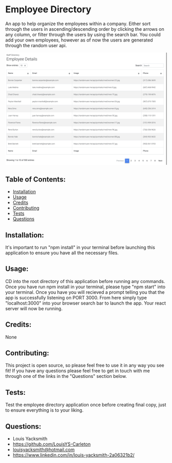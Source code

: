 # Employee Directory

An app to help organize the employees within a company. Either sort through the users in ascending/descending order by clicking the arrows on any column, or filter through the users by using the search bar. You could add your own employees, however as of now the users are generated through the random user api.

<img src="./img/Screen Shot 2021-01-08 at 1.35.44 PM.png" alt="Home page">

## Table of Contents:

- [Installation](#installation)
- [Usage](#usage)
- [Credits](#credits)
- [Contributing](#contributing)
- [Tests](#tests)
- [Questions](#questions)

## Installation:

It's important to run "npm install" in your terminal before launching this application to ensure you have all the necessary files.

## Usage:

CD into the root directory of this application before running any commands. Once you have run npm install in your terminal, please type "npm start" into your terminal. Once you have you will recieved a prompt telling you that the app is successfully listening on PORT 3000. From here simply type "localhost:3000" into your browser search bar to launch the app. Your react server will now be running.

## Credits:

None

## Contributing:

This project is open source, so please feel free to use it in any way you see fit! If you have any questions please feel free to get in touch with me through one of the links in the "Questions" section below.

## Tests:

Test the employee directory application once before creating final copy, just to ensure everything is to your liking.

## Questions:

- Louis Yacksmith
- https://github.com/LouisYS-Carleton
- louisyacksmith@hotmail.com
- https://www.linkedin.com/in/louis-yacksmith-2a06321b2/
